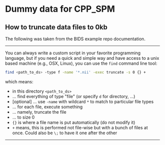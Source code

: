 # Dummy data for CPP_SPM

## How to truncate data files to 0kb

The following was taken from the BIDS example repo documentation.

---

You can always write a custom script in your favorite programming language,
but if you need a quick and simple way and have access to a unix based machine
(e.g., OSX, Linux), you can use the `find` command line tool:

```Bash
find <path_to_ds> -type f -name '*.nii' -exec truncate -s 0 {} +
```

which means:
- in this directory `<path_to_ds>`
- ... find everything of type "file" (or specify `d` for directory, ...)
- [optional] ... use `-name` with wildcard `*` to match to particular file types
- ... for each file, execute something
- ... namely, truncate the file
- ... to size 0
- `{}` is where a file name is put automatically (do not modify it)
- `+` means, this is performed not file-wise but with a bunch of files at once.
  Could also be `\;` to have it one after the other

---
